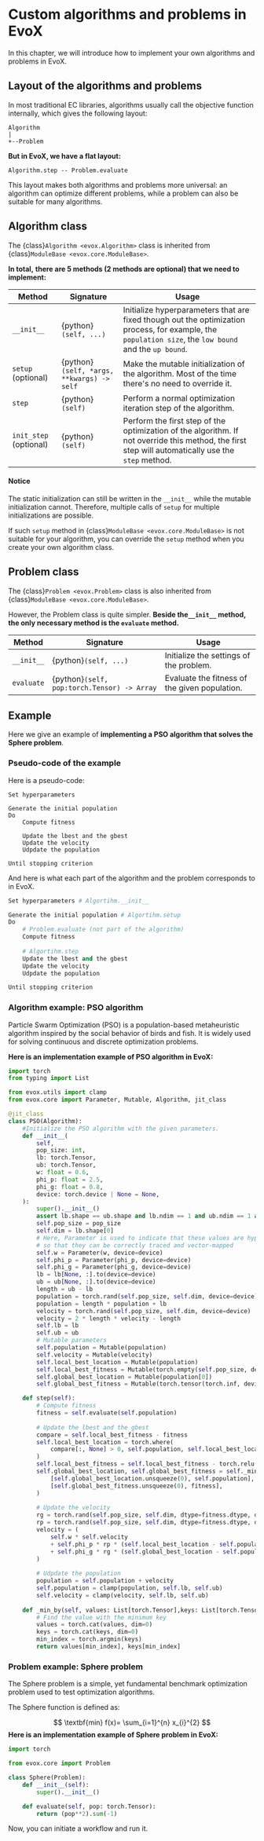 # Custom algorithms and problems in EvoX

In this chapter, we will introduce how to implement your own algorithms and problems in EvoX.

## Layout of the algorithms and problems

In most traditional EC libraries, algorithms usually call the objective function internally, which gives the following layout:

```
Algorithm
|
+--Problem
```

**But in EvoX, we have a flat layout:**

```
Algorithm.step -- Problem.evaluate
```

This layout makes both algorithms and problems more universal: an algorithm can optimize different problems, while a problem can also be suitable for many algorithms.



## Algorithm class

The {class}`Algorithm <evox.Algorithm>` class is inherited from {class}`ModuleBase <evox.core.ModuleBase>`.

**In total,** **there are 5 methods (2 methods are optional) that we need to implement:**

| Method                 | Signature                                 | Usage                                                        |
| ---------------------- | ----------------------------------------- | ------------------------------------------------------------ |
| `__init__`             | {python}`(self, ...)`                     | Initialize hyperparameters that are fixed though out the optimization process, for example, the `population size`, the `low bound` and the `up bound`. |
| `setup` (optional)     | {python}`(self, *args, **kwargs) -> self` | Make the mutable initialization of the algorithm.  Most of the time there's no need to override it. |
| `step`                 | {python}`(self)`                          | Perform a normal optimization iteration step of the algorithm. |
| `init_step` (optional) | {python}`(self)`                          | Perform the first step of the optimization of the algorithm.  If not override this method, the first step will automatically use the `step` method. |

#### Notice

The static initialization can still be written in the `__init__` while the mutable initialization cannot. Therefore, multiple calls of `setup` for multiple initializations are possible.

If such `setup` method in {class}`ModuleBase <evox.core.ModuleBase>` is not suitable for your algorithm, you can override the `setup` method when you create your own algorithm class.



## Problem class

The {class}`Problem <evox.Problem>` class is also inherited from {class}`ModuleBase <evox.core.ModuleBase>`. 

However, the Problem class is quite simpler. **Beside the`__init__` method, the only necessary method is the `evaluate` method.**

| Method     | Signature                                   | Usage                                         |
| ---------- | ------------------------------------------- | --------------------------------------------- |
| `__init__` | {python}`(self, ...)`                       | Initialize the settings of the problem.       |
| `evaluate` | {python}`(self, pop:torch.Tensor) -> Array` | Evaluate the fitness of the given population. |



## Example

Here we give an example of **implementing a PSO algorithm that solves the Sphere problem**.

### Pseudo-code of the example

Here is a pseudo-code:

```text
Set hyperparameters

Generate the initial population
Do
    Compute fitness
    
    Update the lbest and the gbest
    Update the velocity
    Udpdate the population
    
Until stopping criterion
```

And here is what each part of the algorithm and the problem corresponds to in EvoX.

```python
Set hyperparameters # Algortihm.__init__

Generate the initial population # Algortihm.setup
Do
    # Problem.evaluate (not part of the algorithm)
    Compute fitness
    
    # Algortihm.step
    Update the lbest and the gbest
    Update the velocity
    Udpdate the population

Until stopping criterion
```

### Algorithm example: PSO algorithm

Particle Swarm Optimization (PSO) is a population-based metaheuristic algorithm inspired by the social behavior of birds and fish. It is widely used for solving continuous and discrete optimization problems.

**Here is an implementation example of PSO algorithm in EvoX:**

```python
import torch
from typing import List

from evox.utils import clamp
from evox.core import Parameter, Mutable, Algorithm, jit_class

@jit_class
class PSO(Algorithm):
    #Initialize the PSO algorithm with the given parameters.
    def __init__(
        self,
        pop_size: int,
        lb: torch.Tensor,
        ub: torch.Tensor,
        w: float = 0.6,
        phi_p: float = 2.5,
        phi_g: float = 0.8,
        device: torch.device | None = None,
    ):
        super().__init__()
        assert lb.shape == ub.shape and lb.ndim == 1 and ub.ndim == 1 and lb.dtype == ub.dtype
        self.pop_size = pop_size
        self.dim = lb.shape[0]
        # Here, Parameter is used to indicate that these values are hyper-parameters
        # so that they can be correctly traced and vector-mapped
        self.w = Parameter(w, device=device)
        self.phi_p = Parameter(phi_p, device=device)
        self.phi_g = Parameter(phi_g, device=device)
        lb = lb[None, :].to(device=device)
        ub = ub[None, :].to(device=device)
        length = ub - lb
        population = torch.rand(self.pop_size, self.dim, device=device)
        population = length * population + lb
        velocity = torch.rand(self.pop_size, self.dim, device=device)
        velocity = 2 * length * velocity - length
        self.lb = lb
        self.ub = ub
        # Mutable parameters
        self.population = Mutable(population)
        self.velocity = Mutable(velocity)
        self.local_best_location = Mutable(population)
        self.local_best_fitness = Mutable(torch.empty(self.pop_size, device=device).fill_(torch.inf))
        self.global_best_location = Mutable(population[0])
        self.global_best_fitness = Mutable(torch.tensor(torch.inf, device=device))

    def step(self):
        # Compute fitness
        fitness = self.evaluate(self.population)
        
        # Update the lbest and the gbest
        compare = self.local_best_fitness - fitness
        self.local_best_location = torch.where(
            compare[:, None] > 0, self.population, self.local_best_location
        )
        self.local_best_fitness = self.local_best_fitness - torch.relu(compare)
        self.global_best_location, self.global_best_fitness = self._min_by(
            [self.global_best_location.unsqueeze(0), self.population],
            [self.global_best_fitness.unsqueeze(0), fitness],
        )
        
        # Update the velocity
        rg = torch.rand(self.pop_size, self.dim, dtype=fitness.dtype, device=fitness.device)
        rp = torch.rand(self.pop_size, self.dim, dtype=fitness.dtype, device=fitness.device)
        velocity = (
            self.w * self.velocity
            + self.phi_p * rp * (self.local_best_location - self.population)
            + self.phi_g * rg * (self.global_best_location - self.population)
        )
        
        # Udpdate the population
        population = self.population + velocity
        self.population = clamp(population, self.lb, self.ub)
        self.velocity = clamp(velocity, self.lb, self.ub)
        
    def _min_by(self, values: List[torch.Tensor],keys: List[torch.Tensor],):
        # Find the value with the minimum key
        values = torch.cat(values, dim=0)
        keys = torch.cat(keys, dim=0)
        min_index = torch.argmin(keys)
        return values[min_index], keys[min_index]
```

### Problem example: Sphere problem

The Sphere problem is a simple, yet fundamental benchmark optimization problem used to test optimization algorithms.

The Sphere function is defined as:

$$
\textbf{min} f(x)= \sum_{i=1}^{n} x_{i}^{2}
$$
**Here is an implementation example of Sphere problem in EvoX:**

```python
import torch

from evox.core import Problem

class Sphere(Problem):
    def __init__(self):
        super().__init__()

    def evaluate(self, pop: torch.Tensor):
        return (pop**2).sum(-1)
```

Now, you can initiate a workflow and run it.